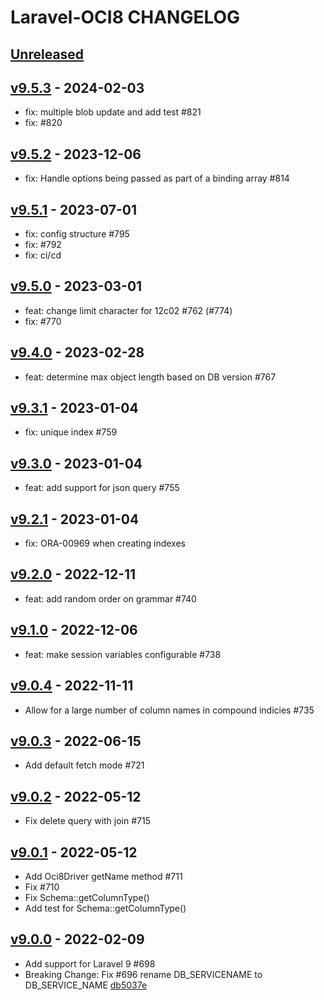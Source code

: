 # Laravel-OCI8 CHANGELOG

## [Unreleased](https://github.com/yajra/laravel-oci8/compare/v9.0.0...9.x)

## [v9.5.3](https://github.com/yajra/laravel-oci8/compare/v9.5.2...v9.5.3) - 2024-02-03

- fix: multiple blob update and add test #821
- fix: #820

## [v9.5.2](https://github.com/yajra/laravel-oci8/compare/v9.5.1...v9.5.2) - 2023-12-06

- fix: Handle options being passed as part of a binding array #814

## [v9.5.1](https://github.com/yajra/laravel-oci8/compare/v9.5.0...v9.5.1) - 2023-07-01

- fix: config structure #795
- fix: #792
- fix: ci/cd

## [v9.5.0](https://github.com/yajra/laravel-oci8/compare/v9.4.0...v9.5.0) - 2023-03-01

- feat: change limit character for 12c02 #762 (#774)
- fix: #770

## [v9.4.0](https://github.com/yajra/laravel-oci8/compare/v9.3.1...v9.4.0) - 2023-02-28

- feat: determine max object length based on DB version #767

## [v9.3.1](https://github.com/yajra/laravel-oci8/compare/v9.3.0...v9.3.1) - 2023-01-04

- fix: unique index #759

## [v9.3.0](https://github.com/yajra/laravel-oci8/compare/v9.2.1...v9.3.0) - 2023-01-04

- feat: add support for json query #755

## [v9.2.1](https://github.com/yajra/laravel-oci8/compare/v9.2.0...v9.2.1) - 2023-01-04

- fix: ORA-00969 when creating indexes

## [v9.2.0](https://github.com/yajra/laravel-oci8/compare/v9.1.0...v9.2.0) - 2022-12-11

- feat: add random order on grammar #740

## [v9.1.0](https://github.com/yajra/laravel-oci8/compare/v9.0.4...v9.1.0) - 2022-12-06

- feat: make session variables configurable #738

## [v9.0.4](https://github.com/yajra/laravel-oci8/compare/v9.0.3...v9.0.4) - 2022-11-11

- Allow for a large number of column names in compound indicies #735

## [v9.0.3](https://github.com/yajra/laravel-oci8/compare/v9.0.2...v9.0.3) - 2022-06-15

- Add default fetch mode #721

## [v9.0.2](https://github.com/yajra/laravel-oci8/compare/v9.0.1...v9.0.2) - 2022-05-12

- Fix delete query with join #715

## [v9.0.1](https://github.com/yajra/laravel-oci8/compare/v9.0.0...v9.0.1) - 2022-05-12

- Add Oci8Driver getName method #711
- Fix #710
- Fix Schema::getColumnType()
- Add test for Schema::getColumnType()

## [v9.0.0](https://github.com/yajra/laravel-oci8/compare/8.x...v9.0.0) - 2022-02-09

- Add support for Laravel 9 #698
- Breaking Change: Fix #696 rename DB_SERVICENAME to DB_SERVICE_NAME [db5037e](https://github.com/yajra/laravel-oci8/commit/db5037eb83bfadf3c1400d8c5780d3270e7c315f)
